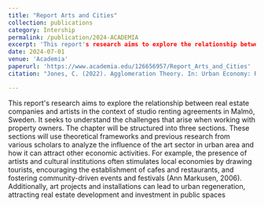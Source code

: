 ```yaml
---
title: "Report Arts and Cities"
collection: publications
category: Intership
permalink: /publication/2024-ACADEMIA
excerpt: 'This report's research aims to explore the relationship between real estate companies and artists in the context of studio renting agreements in Malmö, Sweden. It seeks to understand the challenges that arise when working with property owners.' 
date: 2024-07-01
venue: 'Academia'
paperurl: 'https://www.academia.edu/126656957/Report_Arts_and_Cities'
citation: "Jones, C. (2022). Agglomeration Theory. In: Urban Economy: Real Estate Economics and Public Policy."

---
```


This report's research aims to explore the relationship between real estate companies and artists in the context of studio renting agreements in Malmö, Sweden. It seeks to understand the challenges that arise when working with property owners. The chapter will be structured into three sections. These sections will use theoretical frameworks and previous research from various scholars to analyze the influence of the art sector in urban area and how it can attract other economic activities. For example, the presence of artists and cultural institutions often stimulates local economies by drawing tourists, encouraging the establishment of cafes and restaurants, and fostering community-driven events and festivals (Ann Markusen, 2006). Additionally, art projects and installations can lead to urban regeneration, attracting real estate development and investment in public spaces
